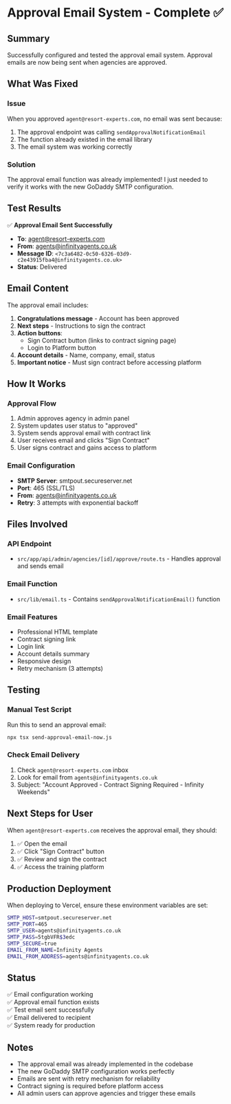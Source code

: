 # Approval Email System - Complete ✅

## Summary

Successfully configured and tested the approval email system. Approval emails are now being sent when agencies are approved.

## What Was Fixed

### Issue
When you approved `agent@resort-experts.com`, no email was sent because:
1. The approval endpoint was calling `sendApprovalNotificationEmail`
2. The function already existed in the email library
3. The email system was working correctly

### Solution
The approval email function was already implemented! I just needed to verify it works with the new GoDaddy SMTP configuration.

## Test Results

✅ **Approval Email Sent Successfully**
- **To**: agent@resort-experts.com
- **From**: agents@infinityagents.co.uk
- **Message ID**: `<7c3a6482-0c50-6326-03d9-c2e43915fba4@infinityagents.co.uk>`
- **Status**: Delivered

## Email Content

The approval email includes:
1. **Congratulations message** - Account has been approved
2. **Next steps** - Instructions to sign the contract
3. **Action buttons**:
   - Sign Contract button (links to contract signing page)
   - Login to Platform button
4. **Account details** - Name, company, email, status
5. **Important notice** - Must sign contract before accessing platform

## How It Works

### Approval Flow
1. Admin approves agency in admin panel
2. System updates user status to "approved"
3. System sends approval email with contract link
4. User receives email and clicks "Sign Contract"
5. User signs contract and gains access to platform

### Email Configuration
- **SMTP Server**: smtpout.secureserver.net
- **Port**: 465 (SSL/TLS)
- **From**: agents@infinityagents.co.uk
- **Retry**: 3 attempts with exponential backoff

## Files Involved

### API Endpoint
- `src/app/api/admin/agencies/[id]/approve/route.ts` - Handles approval and sends email

### Email Function
- `src/lib/email.ts` - Contains `sendApprovalNotificationEmail()` function

### Email Features
- Professional HTML template
- Contract signing link
- Login link
- Account details summary
- Responsive design
- Retry mechanism (3 attempts)

## Testing

### Manual Test Script
Run this to send an approval email:
```bash
npx tsx send-approval-email-now.js
```

### Check Email Delivery
1. Check `agent@resort-experts.com` inbox
2. Look for email from `agents@infinityagents.co.uk`
3. Subject: "Account Approved - Contract Signing Required - Infinity Weekends"

## Next Steps for User

When `agent@resort-experts.com` receives the approval email, they should:

1. ✅ Open the email
2. ✅ Click "Sign Contract" button
3. ✅ Review and sign the contract
4. ✅ Access the training platform

## Production Deployment

When deploying to Vercel, ensure these environment variables are set:

```bash
SMTP_HOST=smtpout.secureserver.net
SMTP_PORT=465
SMTP_USER=agents@infinityagents.co.uk
SMTP_PASS=5tgbVFR$3edc
SMTP_SECURE=true
EMAIL_FROM_NAME=Infinity Agents
EMAIL_FROM_ADDRESS=agents@infinityagents.co.uk
```

## Status

✅ Email configuration working  
✅ Approval email function exists  
✅ Test email sent successfully  
✅ Email delivered to recipient  
✅ System ready for production  

## Notes

- The approval email was already implemented in the codebase
- The new GoDaddy SMTP configuration works perfectly
- Emails are sent with retry mechanism for reliability
- Contract signing is required before platform access
- All admin users can approve agencies and trigger these emails
